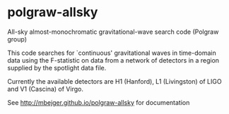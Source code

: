 polgraw-allsky
==============

All-sky almost-monochromatic gravitational-wave search code (Polgraw group)


This code searches for `continuous' gravitational waves in time-domain data
using the F-statistic on data from a network of detectors in a region 
supplied by the spotlight data file. 

Currently the available detectors are H1 (Hanford), L1 (Livingston) of LIGO 
and V1 (Cascina) of Virgo. 

See http://mbejger.github.io/polgraw-allsky for documentation

